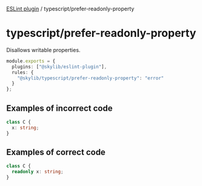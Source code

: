 [ESLint plugin](https://ilyub.github.io/eslint-plugin/) / typescript/prefer-readonly-property

# typescript/prefer-readonly-property

Disallows writable properties.

```ts
module.exports = {
  plugins: ["@skylib/eslint-plugin"],
  rules: {
    "@skylib/typescript/prefer-readonly-property": "error"
  }
};
```

## Examples of incorrect code

```ts
class C {
  x: string;
}
```

## Examples of correct code

```ts
class C {
  readonly x: string;
}
```